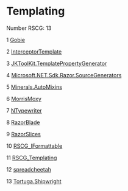 <h1>Templating</h1>

Number RSCG: 13

   1 [Gobie](/docs/Gobie)

   2 [InterceptorTemplate](/docs/InterceptorTemplate)

   3 [JKToolKit.TemplatePropertyGenerator](/docs/JKToolKit.TemplatePropertyGenerator)

   4 [Microsoft.NET.Sdk.Razor.SourceGenerators](/docs/Microsoft.NET.Sdk.Razor.SourceGenerators)

   5 [Minerals.AutoMixins](/docs/Minerals.AutoMixins)

   6 [MorrisMoxy](/docs/MorrisMoxy)

   7 [NTypewriter](/docs/NTypewriter)

   8 [RazorBlade](/docs/RazorBlade)

   9 [RazorSlices](/docs/RazorSlices)

   10 [RSCG_IFormattable](/docs/RSCG_IFormattable)

   11 [RSCG_Templating](/docs/RSCG_Templating)

   12 [spreadcheetah](/docs/spreadcheetah)

   13 [Tortuga.Shipwright](/docs/Tortuga.Shipwright)
    